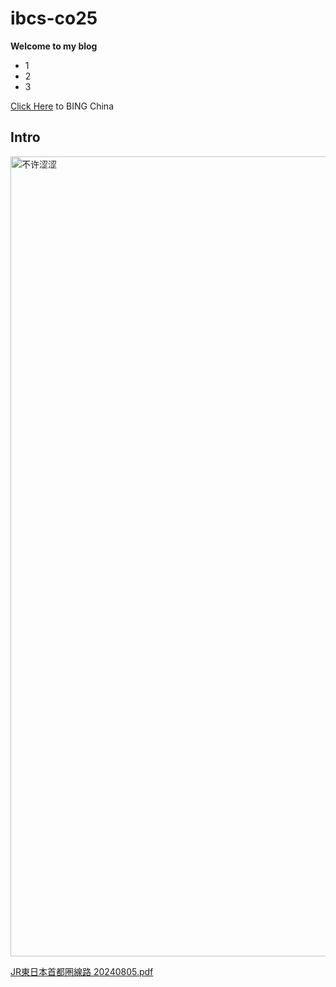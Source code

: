 # ibcs-co25
**Welcome to my blog**

- 1
- 2
- 3

[Click Here](https://bing.cn/) to BING China

## Intro
<img width='846' height='1280' alt='不许涩涩' src=''>
<!- https://github.com/user-attachments/assets/c11e7d03-ca69-4397-b037-fda8012a2bf2 ->

[JR東日本首都圏線路 20240805.pdf](https://github.com/user-attachments/files/16902554/JR.20240805.pdf)
